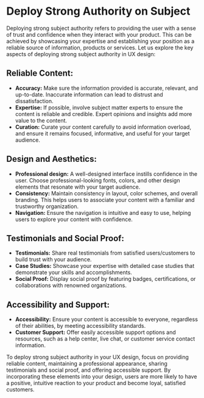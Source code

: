 # Deploy Strong Authority on Subject

Deploying strong subject authority refers to providing the user with a sense of trust and confidence when they interact with your product. This can be achieved by showcasing your expertise and establishing your position as a reliable source of information, products or services. Let us explore the key aspects of deploying strong subject authority in UX design:

## Reliable Content:

- **Accuracy:** Make sure the information provided is accurate, relevant, and up-to-date. Inaccurate information can lead to distrust and dissatisfaction.
- **Expertise:** If possible, involve subject matter experts to ensure the content is reliable and credible. Expert opinions and insights add more value to the content.
- **Curation:** Curate your content carefully to avoid information overload, and ensure it remains focused, informative, and useful for your target audience.

## Design and Aesthetics:

- **Professional design:** A well-designed interface instills confidence in the user. Choose professional-looking fonts, colors, and other design elements that resonate with your target audience.
- **Consistency:** Maintain consistency in layout, color schemes, and overall branding. This helps users to associate your content with a familiar and trustworthy organization.
- **Navigation:** Ensure the navigation is intuitive and easy to use, helping users to explore your content with confidence.

## Testimonials and Social Proof:

- **Testimonials:** Share real testimonials from satisfied users/customers to build trust with your audience.
- **Case Studies:** Showcase your expertise with detailed case studies that demonstrate your skills and accomplishments.
- **Social Proof:** Display social proof by featuring badges, certifications, or collaborations with renowned organizations.

## Accessibility and Support:

- **Accessibility:** Ensure your content is accessible to everyone, regardless of their abilities, by meeting accessibility standards.
- **Customer Support:** Offer easily accessible support options and resources, such as a help center, live chat, or customer service contact information.

To deploy strong subject authority in your UX design, focus on providing reliable content, maintaining a professional appearance, sharing testimonials and social proof, and offering accessible support. By incorporating these elements into your design, users are more likely to have a positive, intuitive reaction to your product and become loyal, satisfied customers.
